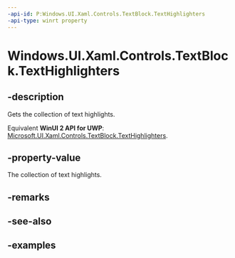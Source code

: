 ```yaml
---
-api-id: P:Windows.UI.Xaml.Controls.TextBlock.TextHighlighters
-api-type: winrt property
---
```


<!-- Property syntax.
public IVector<TextHighlighter> TextHighlighters { get; }
-->

# Windows.UI.Xaml.Controls.TextBlock.TextHighlighters

## -description

Gets the collection of text highlights. 

Equivalent **WinUI 2 API for UWP**: [Microsoft.UI.Xaml.Controls.TextBlock.TextHighlighters](/windows/winui/api/microsoft.ui.xaml.controls.textblock.texthighlighters).

## -property-value

The collection of text highlights. 

## -remarks

## -see-also

## -examples

